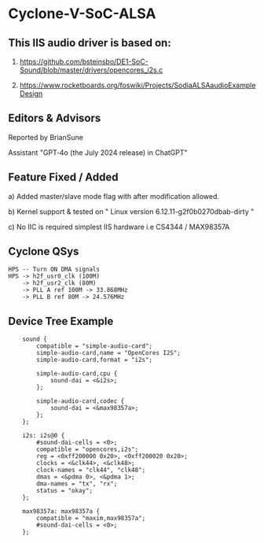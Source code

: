 # Cyclone-V-SoC-ALSA

## This IIS audio driver is based on:

1) https://github.com/bsteinsbo/DE1-SoC-Sound/blob/master/drivers/opencores_i2s.c

2) https://www.rocketboards.org/foswiki/Projects/SodiaALSAaudioExampleDesign

## Editors & Advisors

Reported by BrianSune

Assistant "GPT‑4o (the July 2024 release) in ChatGPT"

## Feature Fixed / Added

a) Added master/slave mode flag with after modification allowed.

b) Kernel support & tested on " Linux version 6.12.11-g2f0b0270dbab-dirty "

c) No IIC is required simplest IIS hardware i.e CS4344 / MAX98357A

## Cyclone QSys

```
HPS -- Turn ON DMA signals
HPS -> h2f_usr0_clk (100M)
    -> h2f_usr2_clk (80M)
    -> PLL A ref 100M -> 33.868MHz
    -> PLL B ref 80M -> 24.576MHz
```

## Device Tree Example

```
    sound {
        compatible = "simple-audio-card";
        simple-audio-card,name = "OpenCores I2S";
        simple-audio-card,format = "i2s";

        simple-audio-card,cpu {
            sound-dai = <&i2s>;
        };

        simple-audio-card,codec {
            sound-dai = <&max98357a>;
        };
    };

    i2s: i2s@0 {
        #sound-dai-cells = <0>;
        compatible = "opencores,i2s";
        reg = <0xff200000 0x20>, <0xff200020 0x20>;
        clocks = <&clk44>, <&clk48>;
        clock-names = "clk44", "clk48";
        dmas = <&pdma 0>, <&pdma 1>;
        dma-names = "tx", "rx";
        status = "okay";
    };

    max98357a: max98357a {
        compatible = "maxim,max98357a";
        #sound-dai-cells = <0>;
    };
```
